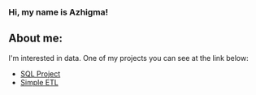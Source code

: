 ### Hi, my name is Azhigma!

## About me:

I'm interested in data. One of my projects you can see at the link below:
- [SQL Project](https://github.com/azhigma/SQL_projects)
- [Simple ETL](https://github.com/azhigma/ETL)

